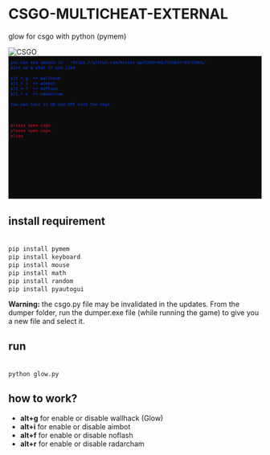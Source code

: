 # CSGO-MULTICHEAT-EXTERNAL

glow for csgo with python (pymem)

![CSGO](https://prod.assets.earlygamecdn.com/images/csgo-2.jpg?mtime=1678019572 "CSGO ARTWORK")
![1](https://github.com/kinite-gp/CSGO-MULTICHEAT-EXTERNAL/blob/main/pic/1.png "1")

## install requirement

```commandline

pip install pymem
pip install keyboard
pip install mouse
pip install math
pip install random
pip install pyautogui

```

**Warning:** the csgo.py file may be invalidated in the updates. From the dumper folder, run the dumper.exe file (while running the game) to give you a new file and select it.

## run

```commandline

python glow.py

```

## how to work?

- **alt+g** for enable or disable wallhack (Glow)
- **alt+i** for enable or disable aimbot
- **alt+f** for enable or disable noflash
- **alt+r** for enable or disable radarcham
